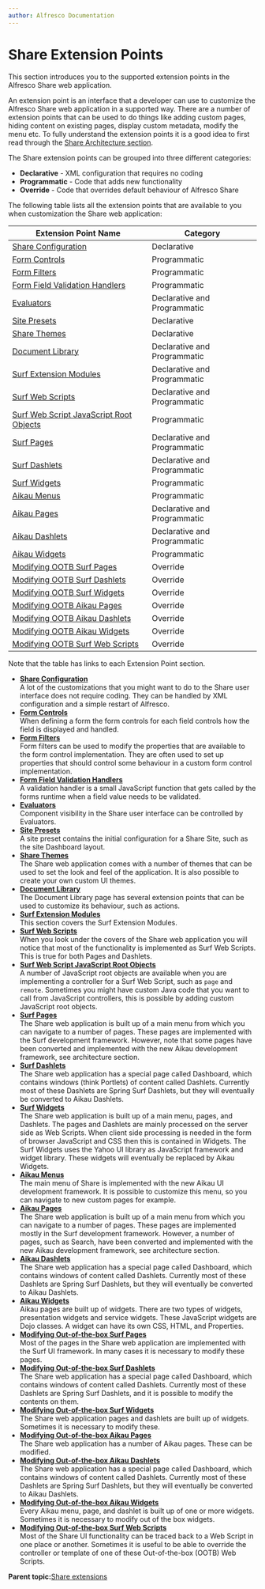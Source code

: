 ```yaml
---
author: Alfresco Documentation
---
```


# Share Extension Points

This section introduces you to the supported extension points in the Alfresco Share web application.

An extension point is an interface that a developer can use to customize the Alfresco Share web application in a supported way. There are a number of extension points that can be used to do things like adding custom pages, hiding content on existing pages, display custom metadata, modify the menu etc. To fully understand the extension points it is a good idea to first read through the [Share Architecture section](dev-extensions-share-architecture-extension-points.md).

The Share extension points can be grouped into three different categories:

-   **Declarative** - XML configuration that requires no coding
-   **Programmatic** - Code that adds new functionality
-   **Override** - Code that overrides default behaviour of Alfresco Share

The following table lists all the extension points that are available to you when customization the Share web application:

|Extension Point Name|Category|
|--------------------|--------|
|[Share Configuration](dev-extensions-share-configuration.md)|Declarative|
|[Form Controls](dev-extensions-share-form-controls.md)|Programmatic|
|[Form Filters](dev-extensions-share-form-filters.md)|Programmatic|
|[Form Field Validation Handlers](dev-extensions-share-form-field-validation-handlers.md)|Programmatic|
|[Evaluators](dev-extensions-share-evaluators.md)|Declarative and Programmatic|
|[Site Presets](dev-extensions-share-site-presets.md)|Declarative|
|[Share Themes](dev-extensions-share-themes.md)|Declarative|
|[Document Library](dev-extensions-share-doclib-actions.md)|Declarative and Programmatic|
|[Surf Extension Modules](dev-extensions-share-surf-extension-modules.md)|Declarative and Programmatic|
|[Surf Web Scripts](dev-extensions-share-surf-web-scripts.md)|Declarative and Programmatic|
|[Surf Web Script JavaScript Root Objects](dev-extensions-share-surf-web-script-js-root-objects.md)|Programmatic|
|[Surf Pages](dev-extensions-share-surf-pages.md)|Declarative and Programmatic|
|[Surf Dashlets](dev-extensions-share-surf-dashlets.md)|Declarative and Programmatic|
|[Surf Widgets](dev-extensions-share-surf-widgets.md)|Programmatic|
|[Aikau Menus](dev-extensions-share-aikau-menus.md)|Programmatic|
|[Aikau Pages](dev-extensions-share-aikau-pages.md)|Declarative and Programmatic|
|[Aikau Dashlets](dev-extensions-share-aikau-dashlets.md)|Declarative and Programmatic|
|[Aikau Widgets](dev-extensions-share-aikau-widgets.md)|Programmatic|
|[Modifying OOTB Surf Pages](dev-extensions-share-override-ootb-surf-pages.md)|Override|
|[Modifying OOTB Surf Dashlets](dev-extensions-share-override-ootb-surf-dashlets.md)|Override|
|[Modifying OOTB Surf Widgets](dev-extensions-share-override-ootb-surf-widgets.md)|Override|
|[Modifying OOTB Aikau Pages](dev-extensions-share-override-ootb-aikau-pages.md)|Override|
|[Modifying OOTB Aikau Dashlets](dev-extensions-share-override-ootb-aikau-dashlets.md)|Override|
|[Modifying OOTB Aikau Widgets](dev-extensions-share-override-ootb-aikau-widgets.md)|Override|
|[Modifying OOTB Surf Web Scripts](dev-extensions-share-override-ootb-surf-webscripts.md)|Override|

Note that the table has links to each Extension Point section.

-   **[Share Configuration](../concepts/dev-extensions-share-configuration.md)**  
A lot of the customizations that you might want to do to the Share user interface does not require coding. They can be handled by XML configuration and a simple restart of Alfresco.
-   **[Form Controls](../concepts/dev-extensions-share-form-controls.md)**  
When defining a form the form controls for each field controls how the field is displayed and handled.
-   **[Form Filters](../concepts/dev-extensions-share-form-filters.md)**  
Form filters can be used to modify the properties that are available to the form control implementation. They are often used to set up properties that should control some behaviour in a custom form control implementation.
-   **[Form Field Validation Handlers](../concepts/dev-extensions-share-form-field-validation-handlers.md)**  
A validation handler is a small JavaScript function that gets called by the forms runtime when a field value needs to be validated.
-   **[Evaluators](../concepts/dev-extensions-share-evaluators.md)**  
Component visibility in the Share user interface can be controlled by Evaluators.
-   **[Site Presets](../concepts/dev-extensions-share-site-presets.md)**  
A site preset contains the initial configuration for a Share Site, such as the site Dashboard layout.
-   **[Share Themes](../concepts/dev-extensions-share-themes.md)**  
The Share web application comes with a number of themes that can be used to set the look and feel of the application. It is also possible to create your own custom UI themes.
-   **[Document Library](../concepts/dev-extensions-share-doclib-actions.md)**  
The Document Library page has several extension points that can be used to customize its behaviour, such as actions.
-   **[Surf Extension Modules](../concepts/dev-extensions-share-surf-extension-modules.md)**  
This section covers the Surf Extension Modules.
-   **[Surf Web Scripts](../concepts/dev-extensions-share-surf-web-scripts.md)**  
When you look under the covers of the Share web application you will notice that most of the functionality is implemented as Surf Web Scripts. This is true for both Pages and Dashlets.
-   **[Surf Web Script JavaScript Root Objects](../concepts/dev-extensions-share-surf-web-script-js-root-objects.md)**  
A number of JavaScript root objects are available when you are implementing a controller for a Surf Web Script, such as `page` and `remote`. Sometimes you might have custom Java code that you want to call from JavaScript controllers, this is possible by adding custom JavaScript root objects.
-   **[Surf Pages](../concepts/dev-extensions-share-surf-pages.md)**  
The Share web application is built up of a main menu from which you can navigate to a number of pages. These pages are implemented with the Surf development framework. However, note that some pages have been converted and implemented with the new Aikau development framework, see architecture section.
-   **[Surf Dashlets](../concepts/dev-extensions-share-surf-dashlets.md)**  
The Share web application has a special page called Dashboard, which contains windows \(think Portlets\) of content called Dashlets. Currently most of these Dashlets are Spring Surf Dashlets, but they will eventually be converted to Aikau Dashlets.
-   **[Surf Widgets](../concepts/dev-extensions-share-surf-widgets.md)**  
The Share web application is built up of a main menu, pages, and Dashlets. The pages and Dashlets are mainly processed on the server side as Web Scripts. When client side processing is needed in the form of browser JavaScript and CSS then this is contained in Widgets. The Surf Widgets uses the Yahoo UI library as JavaScript framework and widget library. These widgets will eventually be replaced by Aikau Widgets.
-   **[Aikau Menus](../concepts/dev-extensions-share-aikau-menus.md)**  
The main menu of Share is implemented with the new Aikau UI development framework. It is possible to customize this menu, so you can navigate to new custom pages for example.
-   **[Aikau Pages](../concepts/dev-extensions-share-aikau-pages.md)**  
The Share web application is built up of a main menu from which you can navigate to a number of pages. These pages are implemented mostly in the Surf development framework. However, a number of pages, such as Search, have been converted and implemented with the new Aikau development framework, see architecture section.
-   **[Aikau Dashlets](../concepts/dev-extensions-share-aikau-dashlets.md)**  
The Share web application has a special page called Dashboard, which contains windows of content called Dashlets. Currently most of these Dashlets are Spring Surf Dashlets, but they will eventually be converted to Aikau Dashlets.
-   **[Aikau Widgets](../concepts/dev-extensions-share-aikau-widgets.md)**  
Aikau pages are built up of widgets. There are two types of widgets, presentation widgets and service widgets. These JavaScript widgets are Dojo classes. A widget can have its own CSS, HTML, and Properties.
-   **[Modifying Out-of-the-box Surf Pages](../concepts/dev-extensions-share-override-ootb-surf-pages.md)**  
Most of the pages in the Share web application are implemented with the Surf UI framework. In many cases it is necessary to modify these pages.
-   **[Modifying Out-of-the-box Surf Dashlets](../concepts/dev-extensions-share-override-ootb-surf-dashlets.md)**  
The Share web application has a special page called Dashboard, which contains windows of content called Dashlets. Currently most of these Dashlets are Spring Surf Dashlets, and it is possible to modify the contents on them.
-   **[Modifying Out-of-the-box Surf Widgets](../concepts/dev-extensions-share-override-ootb-surf-widgets.md)**  
The Share web application pages and dashlets are built up of widgets. Sometimes it is necessary to modify these.
-   **[Modifying Out-of-the-box Aikau Pages](../concepts/dev-extensions-share-override-ootb-aikau-pages.md)**  
The Share web application has a number of Aikau pages. These can be modified.
-   **[Modifying Out-of-the-box Aikau Dashlets](../concepts/dev-extensions-share-override-ootb-aikau-dashlets.md)**  
The Share web application has a special page called Dashboard, which contains windows of content called Dashlets. Currently most of these Dashlets are Spring Surf Dashlets, but they will eventually be converted to Aikau Dashlets.
-   **[Modifying Out-of-the-box Aikau Widgets](../concepts/dev-extensions-share-override-ootb-aikau-widgets.md)**  
Every Aikau menu, page, and dashlet is built up of one or more widgets. Sometimes it is necessary to modify out of the box widgets.
-   **[Modifying Out-of-the-box Surf Web Scripts](../concepts/dev-extensions-share-override-ootb-surf-webscripts.md)**  
Most of the Share UI functionality can be traced back to a Web Script in one place or another. Sometimes it is useful to be able to override the controller or template of one of these Out-of-the-box \(OOTB\) Web Scripts.

**Parent topic:**[Share extensions](../concepts/dev-extensions-share.md)


